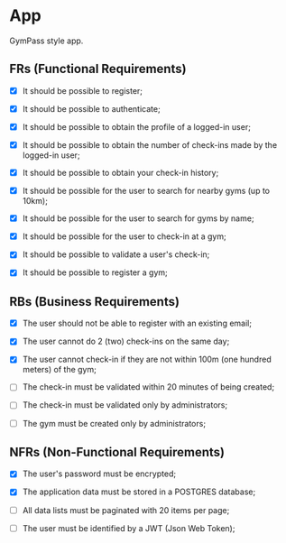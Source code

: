 # App

GymPass style app.

## FRs (Functional Requirements)
- [x] It should be possible to register;
- [x] It should be possible to authenticate;
- [x] It should be possible to obtain the profile of a logged-in user;
- [x] It should be possible to obtain the number of check-ins made by the logged-in user;
- [x] It should be possible to obtain your check-in history;
- [x] It should be possible for the user to search for nearby gyms (up to 10km);
- [x] It should be possible for the user to search for gyms by name;
- [x] It should be possible for the user to check-in at a gym;
- [x] It should be possible to validate a user's check-in;
- [x] It should be possible to register a gym;


## RBs (Business Requirements)
- [x] The user should not be able to register with an existing email;
- [x] The user cannot do 2 (two) check-ins on the same day;
- [x] The user cannot check-in if they are not within 100m (one hundred meters) of the gym;
- [ ] The check-in must be validated within 20 minutes of being created;
- [ ] The check-in must be validated only by administrators;
- [ ] The gym must be created only by administrators;


## NFRs (Non-Functional Requirements)
- [x] The user's password must be encrypted;
- [x] The application data must be stored in a POSTGRES database;
- [ ] All data lists must be paginated with 20 items per page;
- [ ] The user must be identified by a JWT (Json Web Token);

